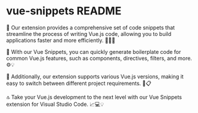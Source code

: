 # vue-snippets README
🚀 Our extension provides a comprehensive set of code snippets that streamline the process of writing Vue.js code, allowing you to build applications faster and more efficiently. 💪👩‍💻

🔧 With our Vue Snippets, you can quickly generate boilerplate code for common Vue.js features, such as components, directives, filters, and more. ⚙️💡

🔄 Additionally, our extension supports various Vue.js versions, making it easy to switch between different project requirements. 🔄📋

🔝 Take your Vue.js development to the next level with our Vue Snippets extension for Visual Studio Code. 📈💻💡



